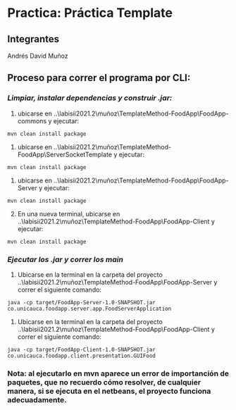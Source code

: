 # Practica: Práctica Template

## Integrantes 
Andrés David Muñoz

## Proceso para correr el programa por CLI:

### *Limpiar, instalar dependencias y construir .jar:*


1. ubicarse en ..\labisii2021.2\muñoz\TemplateMethod-FoodApp\FoodApp-commons y ejecutar: 
```
mvn clean install package
```

1. ubicarse en ..\labisii2021.2\muñoz\TemplateMethod-FoodApp\ServerSocketTemplate y ejecutar: 
```
mvn clean install package
```

1. ubicarse en ..\labisii2021.2\muñoz\TemplateMethod-FoodApp\FoodApp-Server y ejecutar: 
```
mvn clean install package
```

2. En una nueva terminal, ubicarse en ..\labisii2021.2\muñoz\TemplateMethod-FoodApp\FoodApp-Client y ejecutar: 
```
mvn clean install package
```


### *Ejecutar los .jar y correr los  main*
1. Ubicarse en la terminal en la carpeta del proyecto  ..\labisii2021.2\muñoz\TemplateMethod-FoodApp\FoodApp-Server y correr el siguiente comando:

```
java -cp target/FoodApp-Server-1.0-SNAPSHOT.jar co.unicauca.foodapp.server.app.FoodServerApplication
```

1. Ubicarse en la terminal en la carpeta del proyecto ..\labisii2021.2\muñoz\TemplateMethod-FoodApp\FoodApp-Client y correr el siguiente comando:

```
java -cp target/FoodApp-Client-1.0-SNAPSHOT.jar co.unicauca.foodapp.client.presentation.GUIFood

```

### Nota: al ejecutarlo en mvn aparece un error de importanción de paquetes, que no recuerdo cómo resolver, de cualquier manera, si se ejecuta en el netbeans, el proyecto funciona adecuadamente. 

